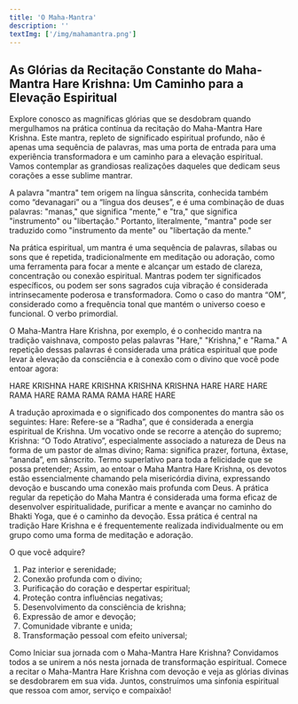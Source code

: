 ```yaml
---
title: 'O Maha-Mantra'
description: ''
textImg: ['/img/mahamantra.png']
---
```

## As Glórias da Recitação Constante do Maha-Mantra Hare Krishna: Um Caminho para a Elevação Espiritual

Explore conosco as magníficas glórias que se desdobram quando mergulhamos na prática contínua da recitação do Maha-Mantra Hare Krishna. Este mantra, repleto de significado espiritual profundo, não é apenas uma sequência de palavras, mas uma porta de entrada para uma experiência transformadora e um caminho para a elevação espiritual. Vamos contemplar as grandiosas realizações daqueles que dedicam seus corações a esse sublime mantrar.

A palavra "mantra" tem origem na língua sânscrita, conhecida também como “devanagari” ou a “língua dos deuses”, e é uma combinação de duas palavras: "manas," que significa "mente," e "tra," que significa "instrumento" ou "libertação." Portanto, literalmente, "mantra" pode ser traduzido como "instrumento da mente" ou "libertação da mente."

Na prática espiritual, um mantra é uma sequência de palavras, sílabas ou sons que é repetida, tradicionalmente em meditação ou adoração, como uma ferramenta para focar a mente e alcançar um estado de clareza, concentração ou conexão espiritual. Mantras podem ter significados específicos, ou podem ser sons sagrados cuja vibração é considerada intrinsecamente poderosa e transformadora. Como o caso do mantra “OM”, considerado como a frequência tonal que mantém o universo coeso e funcional. O verbo primordial.

O Maha-Mantra Hare Krishna, por exemplo, é o conhecido mantra na tradição vaishnava, composto pelas palavras "Hare," "Krishna," e "Rama." A repetição dessas palavras é considerada uma prática espiritual que pode levar à elevação da consciência e à conexão com o divino que você pode entoar agora:

HARE KRISHNA HARE KRISHNA
KRISHNA KRISHNA HARE HARE
HARE RAMA HARE RAMA
RAMA RAMA HARE HARE

A tradução aproximada e o significado dos componentes do mantra são os seguintes:
Hare: Refere-se a “Radha”, que é considerada a energia espiritual de Krishna. Um vocativo onde se recorre a atenção do supremo; 
Krishna: “O Todo Atrativo”, especialmente associado a natureza de Deus na forma de um pastor de almas divino;
Rama: significa prazer, fortuna, êxtase, “ananda”, em sânscrito. Termo superlativo para toda a felicidade que se possa pretender;
Assim, ao entoar o Maha Mantra Hare Krishna, os devotos estão essencialmente chamando pela misericórdia divina, expressando devoção e buscando uma conexão mais profunda com Deus. A prática regular da repetição do Maha Mantra é considerada uma forma eficaz de desenvolver espiritualidade, purificar a mente e avançar no caminho do Bhakti Yoga, que é o caminho da devoção. Essa prática é central na tradição Hare Krishna e é frequentemente realizada individualmente ou em grupo como uma forma de meditação e adoração.

O que você adquire?
1. Paz interior e serenidade;
2. Conexão profunda com o divino; 
3. Purificação do coração e despertar espiritual;
4. Proteção contra influências negativas;
5. Desenvolvimento da consciência de krishna;
6. Expressão de amor e devoção;
7. Comunidade vibrante e unida;
8. Transformação pessoal com efeito universal;

Como Iniciar sua jornada com o Maha-Mantra Hare Krishna?
Convidamos todos a se unirem a nós nesta jornada de transformação espiritual. Comece a recitar o Maha-Mantra Hare Krishna com devoção e veja as glórias divinas se desdobrarem em sua vida. 
Juntos, construímos uma sinfonia espiritual que ressoa com amor, serviço e compaixão!